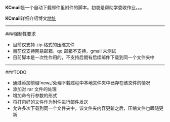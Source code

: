 **KCmail**是一个自动下载邮件里附件的脚本。初衷是帮助学委收作业。。。

**KCmail**详细介绍博文[地址][addr]

---

###强制性要求

* 目前仅支持 zip 格式的压缩文件
* 目前仅支持网易邮箱，qq 邮箱不支持，gmail 未测试
* 目前脚本是一次性作用的，不支持后期有后续邮件下载到同一个文件夹中

---
###TODO
* <del>通过添加前缀'new_'处理下载过程中本地文件夹中已存在该文件的情况</del>
* 添加对 rar 文件的处理
* 增加命令行参数的形式
* 将打包好的文件作为附件进行邮件发送
* 允许多次下载到同一个文件夹中，该文件夹内容更新之后，压缩文件也跟随更新




[addr]: http://cbsheng.github.io/2014/12/22/-python-%E4%BD%BF%E7%94%A8imaplib%E5%AE%8C%E6%88%90%E8%87%AA%E5%8A%A8%E4%B8%8B%E8%BD%BD%E5%92%8C%E6%89%93%E5%8C%85%E9%82%AE%E4%BB%B6%E9%99%84%E4%BB%B6/
